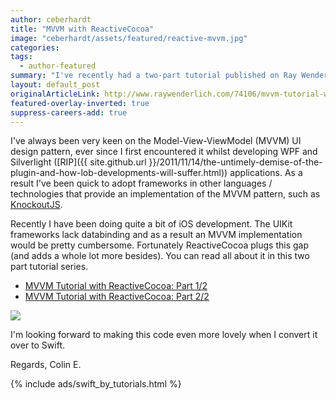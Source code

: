 ```yaml
---
author: ceberhardt
title: "MVVM with ReactiveCocoa"
image: "ceberhardt/assets/featured/reactive-mvvm.jpg"
categories: 
tags:
  - author-featured
summary: "I've recently had a two-part tutorial published on Ray Wenderlich's website that details how ReactiveCocoa can be used to implement the MVVM pattern within iOS applications. "
layout: default_post
originalArticleLink: http://www.raywenderlich.com/74106/mvvm-tutorial-with-reactivecocoa-part-1
featured-overlay-inverted: true
suppress-careers-add: true
---
```


I've always been very keen on the Model-View-ViewModel (MVVM) UI design pattern, ever since I first encountered it whilst developing WPF and Silverlight ([RIP]({{ site.github.url }}/2011/11/14/the-untimely-demise-of-the-plugin-and-how-lob-developments-will-suffer.html)) applications. As a result I've been quick to adopt frameworks in other languages / technologies that provide an implementation of the MVVM pattern, such as [KnockoutJS](http://www.codeproject.com/Articles/365120/KnockoutJS-vs-Silverlight).

Recently I have been doing quite a bit of iOS development. The UIKit frameworks lack databinding and as a result an MVVM implementation would be pretty cumbersome. Fortunately ReactiveCocoa plugs this gap (and adds a whole lot more besides). You can read all about it in this two part tutorial series.

- [MVVM Tutorial with ReactiveCocoa: Part 1/2](http://www.raywenderlich.com/74106/mvvm-tutorial-with-reactivecocoa-part-1)
- [MVVM Tutorial with ReactiveCocoa: Part 2/2](http://www.raywenderlich.com/74131/mvvm-tutorial-with-reactivecocoa-part-2)

<img src="{{ site.github.url }}/ceberhardt/assets/MVVMReactiveCocoa.png" />

I'm looking forward to making this code even more lovely when I convert it over to Swift.

Regards, Colin E.

{% include ads/swift_by_tutorials.html %}


